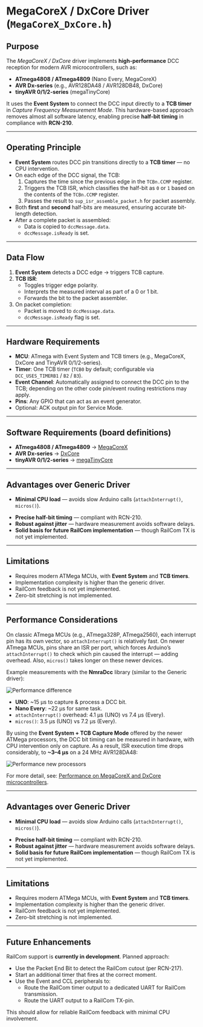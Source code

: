 # MegaCoreX / DxCore Driver (`MegaCoreX_DxCore.h`)

## Purpose
The *MegaCoreX / DxCore* driver implements **high-performance** DCC reception for modern AVR microcontrollers, such as:

* **ATmega4808 / ATmega4809** (Nano Every, MegaCoreX)
* **AVR Dx-series** (e.g., AVR128DA48 / AVR128DB48, DxCore)
* **tinyAVR 0/1/2-series** (megaTinyCore)

It uses the **Event System** to connect the DCC input directly to a **TCB timer** in *Capture Frequency Measurement Mode*.
This hardware-based approach removes almost all software latency, enabling precise **half-bit timing** in compliance with **RCN-210**.

---

## Operating Principle
- **Event System** routes DCC pin transitions directly to a **TCB timer** — no CPU intervention.
- On each edge of the DCC signal, the TCB:
  1. Captures the time since the previous edge in the `TCBn.CCMP` register.
  2. Triggers the TCB ISR, which classifies the half-bit as `0` or `1` based on the contents of the `TCBn.CCMP` register.
  3. Passes the result to `sup_isr_assemble_packet.h` for packet assembly.
- Both **first** and **second** half-bits are measured, ensuring accurate bit-length detection.
- After a complete packet is assembled:
  - Data is copied to `dccMessage.data`.
  - `dccMessage.isReady` is set.

---

## Data Flow

1. **Event System** detects a DCC edge → triggers TCB capture.
2. **TCB ISR**:
   * Toggles trigger edge polarity.
   * Interprets the measured interval as part of a 0 or 1 bit.
   * Forwards the bit to the packet assembler.
3. On packet completion:
   - Packet is moved to `dccMessage.data`.
   - `dccMessage.isReady` flag is set.

---

## Hardware Requirements
- **MCU**: ATmega with Event System and TCB timers (e.g., MegaCoreX, DxCore and TinyAVR 0/1/2-series).
- **Timer**: One TCB timer (`TCB0` by default; configurable via `DCC_USES_TIMERB1` / `B2` / `B3`).
- **Event Channel**: Automatically assigned to connect the DCC pin to the TCB; depending on the other code pin/event routing restrictions may apply.
- **Pins**: Any GPIO that can act as an event generator.
- Optional: ACK output pin for Service Mode.

---

## Software Requirements (board definitions)
* **ATmega4808 / ATmega4809** → [MegaCoreX](https://github.com/MCUdude/MegaCoreX)
* **AVR Dx-series** → [DxCore](https://github.com/SpenceKonde/DxCore)
* **tinyAVR 0/1/2-series** → [megaTinyCore](https://github.com/SpenceKonde/megaTinyCore)

---

## Advantages over Generic Driver
* **Minimal CPU load** — avoids slow Arduino calls (`attachInterrupt()`, `micros()`).
- **Precise half-bit timing** — compliant with RCN-210.
- **Robust against jitter** — hardware measurement avoids software delays.
- **Solid basis for future RailCom implementation** — though RailCom TX is not yet implemented.

---

## Limitations
- Requires modern ATMega MCUs, with **Event System** and **TCB timers**.
- Implementation complexity is higher than the generic driver.
- RailCom feedback is not yet implemented.
- Zero-bit stretching is not implemented.

---

## Performance Considerations

On classic ATmega MCUs (e.g., ATmega328P, ATmega2560), each interrupt pin has its own vector, so `attachInterrupt()` is relatively fast.
On newer ATmega MCUs, pins share an ISR per port, which forces Arduino’s `attachInterrupt()` to check which pin caused the interrupt — adding overhead.
Also, `micros()` takes longer on these newer devices.

Example measurements with the **NmraDcc** library (similar to the Generic driver):



![Performance difference](../attachInterrupt-NMRADCC.png "Performance difference")

- **UNO**: ~15 µs to capture & process a DCC bit.
- **Nano Every**: ~22 µs for same task.
- `attachInterrupt()` overhead: 4.1 µs (UNO) vs 7.4 µs (Every).
- `micros()`: 3.5 µs (UNO) vs 7.2 µs (Every).

By using the **Event System + TCB Capture Mode** offered by the newer ATMega processors, the DCC bit timing can be measured in hardware, with CPU intervention only on capture. As a result, ISR execution time drops considerably, to **~3–4 µs** on a 24 MHz AVR128DA48:

![Performance new processors](../CPU-load-128DA48-24Mhz-1.png "Performance new processors")

For more detail, see: [Performance on MegaCoreX and DxCore microcontrollers](extras/Performance_MegacoreX.md).

---

## Advantages over Generic Driver
* **Minimal CPU load** — avoids slow Arduino calls (`attachInterrupt()`, `micros()`).
- **Precise half-bit timing** — compliant with RCN-210.
- **Robust against jitter** — hardware measurement avoids software delays.
- **Solid basis for future RailCom implementation** — though RailCom TX is not yet implemented.

---

## Limitations
- Requires modern ATMega MCUs, with **Event System** and **TCB timers**.
- Implementation complexity is higher than the generic driver.
- RailCom feedback is not yet implemented.
- Zero-bit stretching is not implemented.

---

## Future Enhancements
RailCom support is **currently in development**.
Planned approach:
- Use the Packet End Bit to detect the RailCom cutout (per RCN-217).
- Start an additional timer that fires at the correct moment.
- Use the Event and CCL peripherals to:
  - Route the RailCom timer output to a dedicated UART for RailCom transmission.
  - Route the UART output to a RailCom TX-pin.

This should allow for reliable RailCom feedback with minimal CPU involvement.
